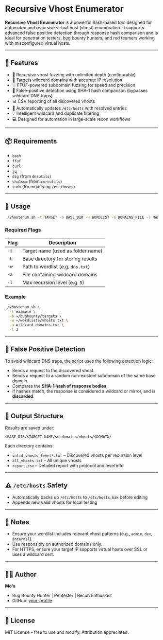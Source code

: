 
# Recursive Vhost Enumerator

**Recursive Vhost Enumerator** is a powerful Bash-based tool designed for automated and recursive virtual host (vhost) enumeration. It supports advanced false positive detection through response hash comparison and is ideal for penetration testers, bug bounty hunters, and red teamers working with misconfigured virtual hosts.

---

## 🚀 Features

- 🔁 Recursive vhost fuzzing with unlimited depth (configurable)
- 🎯 Targets wildcard domains with accurate IP resolution
- 💥 FFUF-powered subdomain fuzzing for speed and precision
- 🧠 False-positive detection using SHA-1 hash comparison (bypasses wildcard DNS traps)
- 📊 CSV reporting of all discovered vhosts
- 🧾 Automatically updates `/etc/hosts` with resolved entries
- 💡 Intelligent wildcard and duplicate filtering
- 💻 Designed for automation in large-scale recon workflows

---

## 📦 Requirements

- `bash`
- `ffuf`
- `curl`
- `jq`
- `dig` (from `dnsutils`)
- `sha1sum` (from `coreutils`)
- `sudo` (for modifying `/etc/hosts`)

---

## 🔧 Usage

```bash
./vhostenum.sh -t TARGET -b BASE_DIR -w WORDLIST -a DOMAINS_FILE -l MAX_LEVEL
```

### Required Flags

| Flag | Description                          |
|------|--------------------------------------|
| `-t` | Target name (used as folder name)    |
| `-b` | Base directory for storing results   |
| `-w` | Path to wordlist (e.g. `dns.txt`)    |
| `-a` | File containing wildcard domains     |
| `-l` | Max recursion level (e.g. `5`)       |

### Example

```bash
./vhostenum.sh \
  -t example \
  -b ~/bugbounty/targets \
  -w ~/wordlists/vhosts.txt \
  -a wildcard_domains.txt \
  -l 3
```

---

## 🧪 False Positive Detection

To avoid wildcard DNS traps, the script uses the following detection logic:

- Sends a request to the discovered vhost.
- Sends a request to a random non-existent subdomain of the same base domain.
- Compares the **SHA-1 hash of response bodies**.
- If hashes match, the response is considered a wildcard or mirror, and is **discarded**.

---

## 📂 Output Structure

Results are saved under:

```
$BASE_DIR/$TARGET_NAME/subdomains/vhosts/$DOMAIN/
```

Each directory contains:

- `valid_vhosts_level*.txt` – Discovered vhosts per recursion level
- `all_vhosts.txt` – All unique vhosts
- `report.csv` – Detailed report with protocol and level info

---

## ⚠️ `/etc/hosts` Safety

- Automatically backs up `/etc/hosts` to `/etc/hosts.bak` before editing
- Appends new valid vhosts for local testing

---

## 📌 Notes

- Ensure your wordlist includes relevant vhost patterns (e.g., `admin`, `dev`, `internal`).
- Use responsibly on authorized domains only.
- For HTTPS, ensure your target IP supports virtual hosts over SSL or uses a wildcard cert.

---

## 🧑‍💻 Author

**Mo'a**

- Bug Bounty Hunter | Pentester | Recon Enthusiast
- GitHub: [your-profile](https://github.com/your-profile)

---

## 📜 License

MIT License – free to use and modify. Attribution appreciated.
